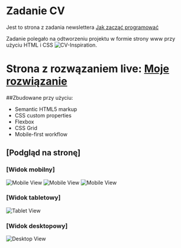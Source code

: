 # Zadanie CV
Jest to strona z zadania newslettera [Jak zacząć programować](https://jakzaczacprogramowac.pl)

Zadanie polegało na odtworzeniu projektu w formie strony www przy użyciu HTML i CSS ![CV-Inspiration](./img/inspiracja.png).



# Strona z rozwązaniem live: [Moje rozwiązanie](https://shroomsky.github.io/About_Me/)


##Zbudowane przy użyciu:

- Semantic HTML5 markup
- CSS custom properties
- Flexbox
- CSS Grid
- Mobile-first workflow



## [Podgląd na stronę]

### [Widok mobilny]

![Mobile View](./Screenshot_1.png)
![Mobile View](./Screenshot_2.png)
![Mobile View](./Screenshot_3.png)

### [Widok tabletowy]

![Tablet View](./Screenshot_4.png)

### [Widok desktopowy]

![Desktop View](./Screenshot_5.png)
